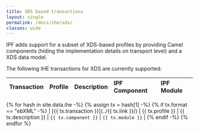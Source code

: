 ```yaml
---
title: XDS based transactions
layout: single
permalink: /docs/ihe/xds/
classes: wide
---
```


 
IPF adds support for a subset of XDS-based profiles by providing Camel components (hiding the 
 implementation details on transport level) and a XDS data model.

The following IHE transactions for XDS are currently supported:

| Transaction             | Profile          | Description           | IPF Component          |  IPF Module |
|:------------------------|:-----------------|:----------------------|:-----------------------|:------------|
{% for hash in site.data.ihe -%}
  {% assign tx = hash[1] -%}
  {% if tx.format == "ebXML" -%}
| [{{ tx.transaction }}](../{{ tx.link }}/)  | {{ tx.profile }} | {{ tx.description }}  | `{{ tx.component }}`  | `{{ tx.module }}` |
  {% endif -%}
{% endfor %}

